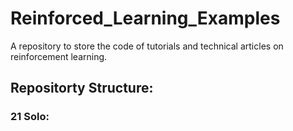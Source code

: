 # Reinforced_Learning_Examples
A repository to store the code of tutorials and technical articles on reinforcement learning.

## Repositorty Structure:
### 21 Solo:
